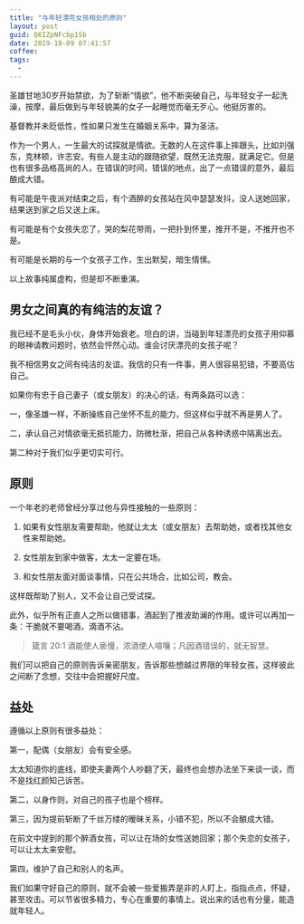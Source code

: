 ```yaml
---
title: "与年轻漂亮女孩相处的原则"
layout: post
guid: Q6IZpNFcbp1Sb
date: 2019-10-09 07:41:57
coffee:
tags:
  -
---
```


圣雄甘地30岁开始禁欲，为了斩断“情欲”，他不断突破自己，与年轻女子一起洗澡，按摩，最后做到与年轻貌美的女子一起睡觉而毫无歹心。他挺厉害的。

基督教并未贬低性，性如果只发生在婚姻关系中，算为圣洁。

作为一个男人，一生最大的试探就是情欲。无数的人在这件事上摔跟头，比如刘强东，克林顿，许志安。有些人是主动的跟随欲望，既然无法克服，就满足它。但是也有很多品格高尚的人，在错误的时间，错误的地点，出了一点错误的意外，最后酿成大错。

有可能是午夜派对结束之后，有个酒醉的女孩站在风中瑟瑟发抖，没人送她回家，结果送到家之后又送上床。

有可能是有个女孩失恋了，哭的梨花带雨，一把扑到怀里，推开不是，不推开也不是。

有可能是长期的与一个女孩子工作，生出默契，暗生情愫。

以上故事纯属虚构，但是却不断重演。

## 男女之间真的有纯洁的友谊？

我已经不是毛头小伙，身体开始衰老。坦白的讲，当碰到年轻漂亮的女孩子用仰慕的眼神请教问题时，依然会怦然心动。谁会讨厌漂亮的女孩子呢？

我不相信男女之间有纯洁的友谊。我信的只有一件事，男人很容易犯错，不要高估自己。


如果你有忠于自己妻子（或女朋友）的决心的话，有两条路可以选：

一，像圣雄一样，不断操练自己坐怀不乱的能力，但这样似乎就不再是男人了。

二，承认自己对情欲毫无抵抗能力，防微杜渐，把自己从各种诱惑中隔离出去。

第二种对于我们似乎更切实可行。


## 原则

一个年老的老师曾经分享过他与异性接触的一些原则：

1. 如果有女性朋友需要帮助，他就让太太（或女朋友）去帮助她，或者找其他女性来帮助她。

2. 女性朋友到家中做客，太太一定要在场。

3. 和女性朋友面对面谈事情，只在公共场合，比如公司，教会。

这样既帮助了别人，又不会让自己受试探。

此外，似乎所有正直人之所以做错事，酒起到了推波助澜的作用。或许可以再加一条：干脆就不要喝酒，滴酒不沾。

> 箴言 20:1 酒能使人亵慢，浓酒使人喧嚷；凡因酒错误的，就无智慧。

我们可以把自己的原则告诉亲密朋友，告诉那些想越过界限的年轻女孩，这样彼此之间断了念想，交往中会把握好尺度。


## 益处

遵循以上原则有很多益处：

第一，配偶（女朋友）会有安全感。

太太知道你的底线，即使夫妻两个人吵翻了天，最终也会想办法坐下来谈一谈，而不是找红颜知己诉苦。

第二，以身作则，对自己的孩子也是个榜样。

第三，因为提前斩断了千丝万缕的暧昧关系，小错不犯，所以不会酿成大错。

在前文中提到的那个醉酒女孩，可以让在场的女性送她回家；那个失恋的女孩子，可以让太太来安慰。

第四，维护了自己和别人的名声。

我们如果守好自己的原则，就不会被一些爱搬弄是非的人盯上，指指点点，怀疑，甚至攻击。可以节省很多精力，专心在重要的事情上。说出来的话也有分量，能造就年轻人。





